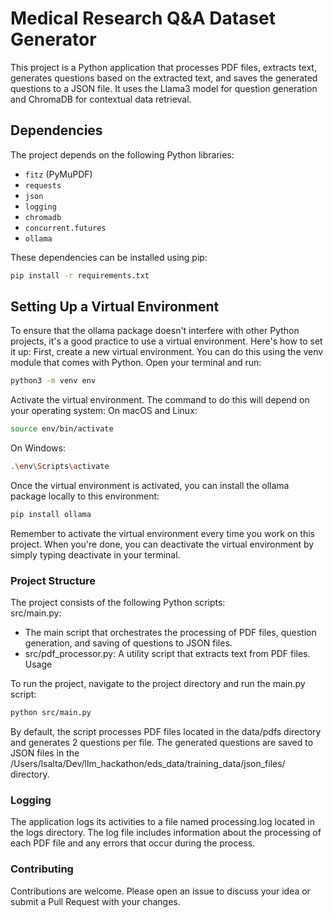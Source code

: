 # Medical Research Q&A Dataset Generator

This project is a Python application that processes PDF files, extracts text, generates questions based on the extracted text, and saves the generated questions to a JSON file. It uses the Llama3 model for question generation and ChromaDB for contextual data retrieval.

## Dependencies

The project depends on the following Python libraries:

- `fitz` (PyMuPDF)
- `requests`
- `json`
- `logging`
- `chromadb`
- `concurrent.futures`
- `ollama`

These dependencies can be installed using pip:

```bash
pip install -r requirements.txt
```

## Setting Up a Virtual Environment
To ensure that the ollama package doesn't interfere with other Python projects, it's a good practice to use a virtual environment. Here's how to set it up:
First, create a new virtual environment. You can do this using the venv module that comes with Python. Open your terminal and run:

```bash
python3 -m venv env
```
Activate the virtual environment. The command to do this will depend on your operating system:
On macOS and Linux:
```bash
source env/bin/activate
```
On Windows:
```bash
.\env\Scripts\activate
```

Once the virtual environment is activated, you can install the ollama package locally to this environment:

```bash
pip install ollama
```

Remember to activate the virtual environment every time you work on this project. When you're done, you can deactivate the virtual environment by simply typing deactivate in your terminal.  

### Project Structure
The project consists of the following Python scripts:  
src/main.py: 
- The main script that orchestrates the processing of PDF files, question generation, and saving of questions to JSON files.
- src/pdf_processor.py: A utility script that extracts text from PDF files.
Usage

To run the project, navigate to the project directory and run the main.py script:

```bash
python src/main.py
```
By default, the script processes PDF files located in the data/pdfs directory and generates 2 questions per file. The generated questions are saved to JSON files in the /Users/lsalta/Dev/llm_hackathon/eds_data/training_data/json_files/ directory.  

### Logging

The application logs its activities to a file named processing.log located in the logs directory. The log file includes information about the processing of each PDF file and any errors that occur during the process.  

### Contributing
Contributions are welcome. Please open an issue to discuss your idea or submit a Pull Request with your changes.